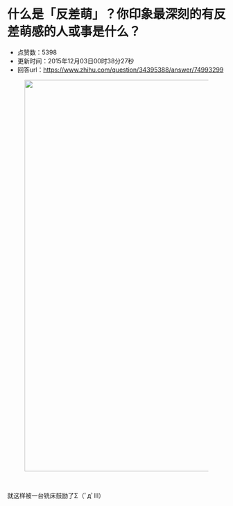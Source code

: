 # 什么是「反差萌」？你印象最深刻的有反差萌感的人或事是什么？
- 点赞数：5398
- 更新时间：2015年12月03日00时38分27秒
- 回答url：https://www.zhihu.com/question/34395388/answer/74993299
<body>
 <figure>
  <img data-rawwidth="900" data-rawheight="1600" src="https://picx.zhimg.com/50/332d205d8a5154082e8462ee915db437_720w.jpg?source=1940ef5c" data-original-token="332d205d8a5154082e8462ee915db437" class="origin_image zh-lightbox-thumb" width="900" data-original="https://picx.zhimg.com/332d205d8a5154082e8462ee915db437_r.jpg?source=1940ef5c">
 </figure>
 <br>
 <p data-pid="vVdPp6w6">就这样被一台铣床鼓励了Σ（ﾟдﾟlll）</p>
</body>